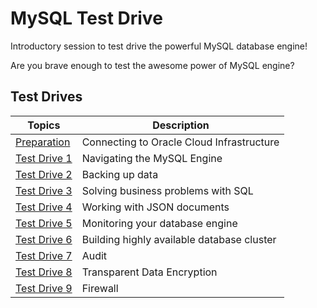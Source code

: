 # MySQL Test Drive
Introductory session to test drive the powerful MySQL database engine!

Are you brave enough to test the awesome power of MySQL engine?
## Test Drives
|Topics|Description|
|----|----|
| [Preparation](Prep) | Connecting to Oracle Cloud Infrastructure
| [Test Drive 1](Lab1) | Navigating the MySQL Engine 
| [Test Drive 2](Lab2) | Backing up data
| [Test Drive 3](Lab3) | Solving business problems with SQL
| [Test Drive 4](Lab4) | Working with JSON documents
| [Test Drive 5](Lab5) | Monitoring your database engine
| [Test Drive 6](Lab6) | Building highly available database cluster
| [Test Drive 7](Lab7) | Audit
| [Test Drive 8](Lab8) | Transparent Data Encryption
| [Test Drive 9](Lab9) | Firewall



